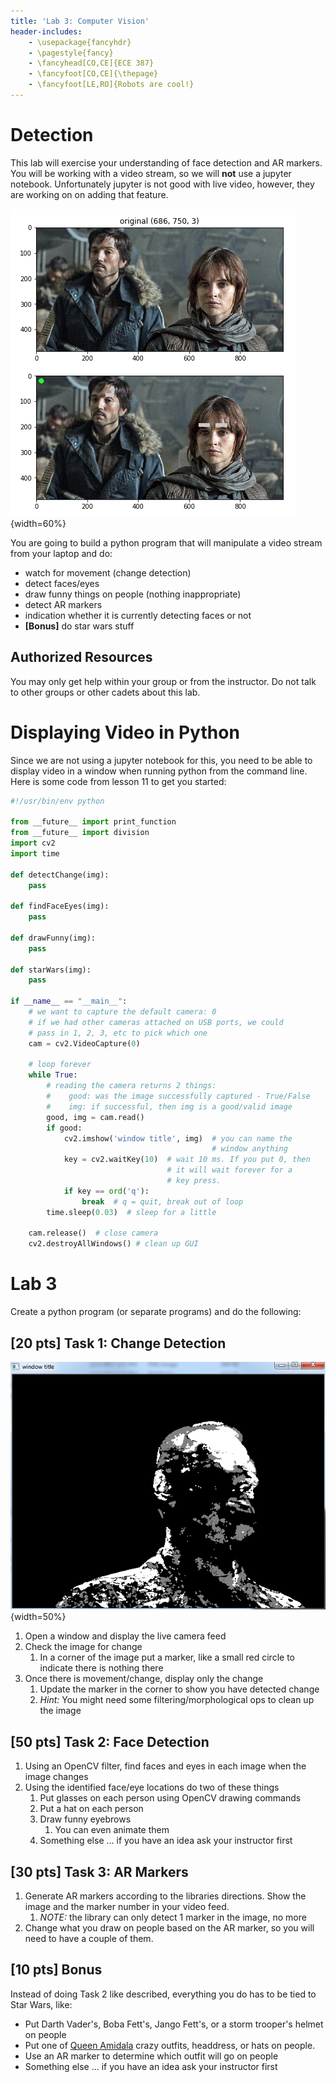 ```yaml
---
title: 'Lab 3: Computer Vision'
header-includes:
    - \usepackage{fancyhdr}
    - \pagestyle{fancy}
    - \fancyhead[CO,CE]{ECE 387}
    - \fancyfoot[CO,CE]{\thepage}
    - \fancyfoot[LE,RO]{Robots are cool!}
---
```


# Detection

This lab will exercise your understanding of face detection and AR markers. You
will be working with a video stream, so we will **not** use a jupyter notebook.
Unfortunately jupyter is not good with live video, however, they are working on
on adding that feature.

![](demo.png){width=60%}

You are going to build a python program that will manipulate a video stream from
your laptop and do:

- watch for movement (change detection)
- detect faces/eyes
- draw funny things on people (nothing inappropriate)
- detect AR markers
- indication whether it is currently detecting faces or not
- **[Bonus]** do star wars stuff


## Authorized Resources

You may only get help within your group or from the instructor. Do not talk to
other groups or other cadets about this lab.

# Displaying Video in Python

Since we are not using a jupyter notebook for this, you need to be able to
display video in a window when running python from the command line. Here is
some code from lesson 11 to get you started:

```python
#!/usr/bin/env python

from __future__ import print_function
from __future__ import division
import cv2
import time

def detectChange(img):
    pass

def findFaceEyes(img):
    pass

def drawFunny(img):
    pass

def starWars(img):
    pass

if __name__ == "__main__":
    # we want to capture the default camera: 0
    # if we had other cameras attached on USB ports, we could
    # pass in 1, 2, 3, etc to pick which one
    cam = cv2.VideoCapture(0)

    # loop forever
    while True:
        # reading the camera returns 2 things:
        #    good: was the image successfully captured - True/False
        #    img: if successful, then img is a good/valid image
        good, img = cam.read()
        if good:
            cv2.imshow('window title', img)  # you can name the
                                             # window anything
            key = cv2.waitKey(10)  # wait 10 ms. If you put 0, then
                                   # it will wait forever for a
                                   # key press.
            if key == ord('q'):
                break  # q = quit, break out of loop
        time.sleep(0.03)  # sleep for a little

    cam.release()  # close camera
    cv2.destroyAllWindows() # clean up GUI
```

# Lab 3

Create a python program (or separate programs) and do the following:

## [20 pts] Task 1: Change Detection

![](change.png){width=50%}

1. Open a window and display the live camera feed
1. Check the image for change
   1. In a corner of the image put a marker, like a small red circle to indicate
   there is nothing there
1. Once there is movement/change, display only the change
   1. Update the marker in the corner to show you have detected change
   1. *Hint:* You might need some filtering/morphological ops to clean up the image

## [50 pts] Task 2: Face Detection

1. Using an OpenCV filter, find faces and eyes in each image when the image changes
1. Using the identified face/eye locations do two of these things
   1. Put glasses on each person using OpenCV drawing commands
   1. Put a hat on each person
   1. Draw funny eyebrows
      1. You can even animate them
   1. Something else ... if you have an idea ask your instructor first

## [30 pts] Task 3: AR Markers

1. Generate AR markers according to the libraries directions. Show
the image and the marker number in your video feed.
   1. *NOTE:* the library can only detect 1 marker in the image, no more
1. Change what you draw on people based on the AR marker, so you will need to
have a couple of them.

## [10 pts] Bonus

Instead of doing Task 2 like described, everything you do has to be tied to Star Wars, like:

- Put Darth Vader's, Boba Fett's, Jango Fett's, or a storm trooper's helmet on people
- Put one of [Queen Amidala](http://starwars.wikia.com/wiki/Padm%C3%A9_Amidala) crazy outfits, headdress, or hats on people.
- Use an AR marker to determine which outfit will go on people
- Something else ... if you have an idea ask your instructor first
